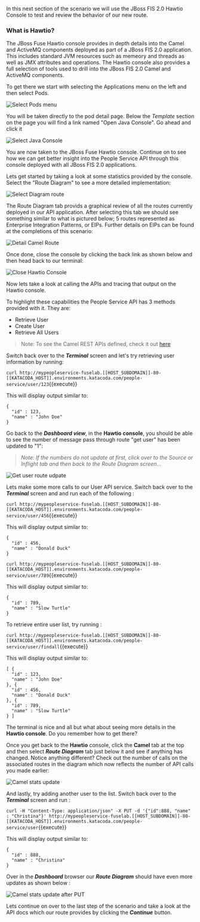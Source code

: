 In this next section of the scenario we will use the JBoss FIS 2.0 Hawtio Console to test and review the behavior of our new route.  

### What is Hawtio? 
The JBoss Fuse Hawtio console provides in depth details into the Camel and ActiveMQ components deployed as part of a JBoss FIS 2.0 application. This includes standard JVM resources such as memeory and threads as well as JMX attributes and operations. The Hawtio console also provides a full selection of tools used to drill into the JBoss FIS 2.0 Camel and ActiveMQ components.

To get there we start with selecting the Applications menu on the left and then select Pods.

![Select Pods menu](../../assets/intro-openshift/fis-deploy-app/04-step1-select-pod.png)

You will be taken directly to the pod detail page. Below the *Template* section on the page you will find a link named "Open Java Console". Go ahead and click it

![Select Java Console](../../assets/intro-openshift/fis-deploy-app/04-select-java-console.png)

You are now taken to the JBoss Fuse Hawtio console. Continue on to see how we can get better insight into the People Service API through this console deployed with all JBoss FIS 2.0 applications.

Lets get started by taking a look at some statistics provided by the console.  Select the "Route Diagram" to see a more detailed implementation:

![Select Diagram route](../../assets/intro-openshift/fis-deploy-app/04-select-diagram-route.png)

The Route Diagram tab provids a graphical review of all the routes currently deployed in our API application.  After selecting this tab we should see something similar to what is pictured below; 5 routes represented as Enterprise Integration Patterns, or EIPs. Further details on EIPs can be found at the completions of this scenario:

![Detail Camel Route](../../assets/intro-openshift/fis-deploy-app/04-detail-camel-route.png)

Once done, close the console by clicking the back link as shown below and then head back to our terminal:

![Close Hawtio Console](../../assets/intro-openshift/fis-deploy-app/04-hawtio-back-link.png)


Now lets take a look at calling the APIs and tracing that output on the Hawtio console.

To highlight these capabilities the People Service API has 3 methods provided with it. They are:

- Retrieve User
- Create User  
- Retrieve All Users

> Note: To see the Camel REST APIs defined, check it out [here](https://github.com/jbossdemocentral/katacoda-fuse-getting-started/blob/master/src/main/resources/spring/camel-context.xml)

Switch back over to the **_Terminal_** screen and let's try retrieving user information by running:

``curl http://mypeopleservice-fuselab.[[HOST_SUBDOMAIN]]-80-[[KATACODA_HOST]].environments.katacoda.com/people-service/user/123``{{execute}}

This will display output similar to:

```
{
  "id" : 123,
  "name" : "John Doe"
}
```
Go back to the **_Dashboard view_**, in the **Hawtio console**, you should be able to see the number of message pass through route "get user" has been updated to "1":

> _Note: If the numbers do not update at first, click over to the Source or Inflight tab and then back to the Route Diagram screen..._

![Get user route udpate](../../assets/intro-openshift/fis-deploy-app/04-get-user-route-update.png)


Lets make some more calls to our User API service.  Switch back over to the **_Terminal_** screen and and run each of the following :

``curl http://mypeopleservice-fuselab.[[HOST_SUBDOMAIN]]-80-[[KATACODA_HOST]].environments.katacoda.com/people-service/user/456``{{execute}}

This will display output similar to:

```
{
  "id" : 456,
  "name" : "Donald Duck"
}
```

``curl http://mypeopleservice-fuselab.[[HOST_SUBDOMAIN]]-80-[[KATACODA_HOST]].environments.katacoda.com/people-service/user/789``{{execute}}

This will display output similar to:

```
{
  "id" : 789,
  "name" : "Slow Turtle"
}
```

To retrieve entire user list, try running :

``curl http://mypeopleservice-fuselab.[[HOST_SUBDOMAIN]]-80-[[KATACODA_HOST]].environments.katacoda.com/people-service/user/findall``{{execute}}

This will display output similar to:

```
[ {
  "id" : 123,
  "name" : "John Doe"
}, {
  "id" : 456,
  "name" : "Donald Duck"
}, {
  "id" : 789,
  "name" : "Slow Turtle"
} ]
```

The terminal is nice and all but what about seeing more details in the **Hawtio console**. Do you remember how to get there? 

Once you get back to the **Hawtio** console, click the **Camel** tab at the top and then select **_Route Diagram_** tab just below it and see if anything has changed. Notice anything different?  Check out the number of calls on the associated routes in the diagram which now reflects the number of API calls you made earlier:

![Camel stats update](../../assets/intro-openshift/fis-deploy-app/04-camel-stats-update.png)

And lastly, try adding another user to the list.  Switch back over to the **_Terminal_** screen and run :

``curl -H "Content-Type: application/json" -X PUT -d '{"id":888, "name" : "Christina"}' http://mypeopleservice-fuselab.[[HOST_SUBDOMAIN]]-80-[[KATACODA_HOST]].environments.katacoda.com/people-service/user``{{execute}}

This will display output similar to:

```
{
  "id" : 888,
  "name" : "Christina"
}
```
Over in the **_Dashboard_** browser our **_Route Diagram_** should have even more updates as shown below :

![Camel stats update after PUT](../../assets/intro-openshift/fis-deploy-app/04-camel-stats-update-put.png)

Lets continue on over to the last step of the scenario and take a look at the API docs which our route provides by clicking the **_Continue_** button.
